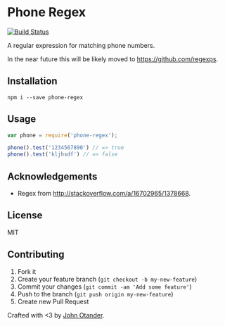 # Phone Regex

[![Build Status](https://travis-ci.org/johnotander/phone-regex.svg?branch=master)](https://travis-ci.org/johnotander/phone-regex)

A regular expression for matching phone numbers.

In the near future this will be likely moved to <https://github.com/regexps>.

## Installation

```
npm i --save phone-regex
```

## Usage

```javascript
var phone = require('phone-regex');

phone().test('1234567890') // => true
phone().test('kljhsdf') // => false
```

## Acknowledgements

* Regex from <http://stackoverflow.com/a/16702965/1378668>.

## License

MIT

## Contributing

1. Fork it
2. Create your feature branch (`git checkout -b my-new-feature`)
3. Commit your changes (`git commit -am 'Add some feature'`)
4. Push to the branch (`git push origin my-new-feature`)
5. Create new Pull Request

Crafted with <3 by [John Otander](http://johnotander.com).
